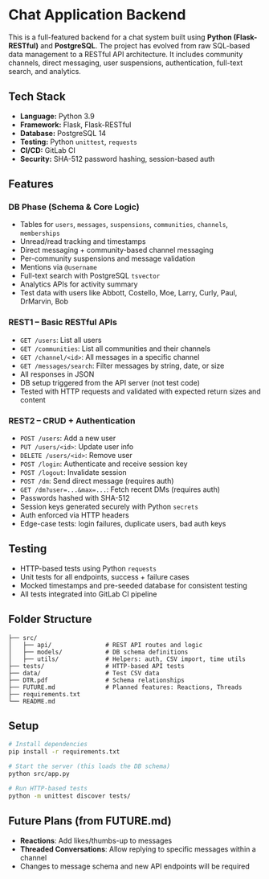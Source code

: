 # Chat Application Backend

This is a full-featured backend for a chat system built using **Python (Flask-RESTful)** and **PostgreSQL**. The project has evolved from raw SQL-based data management to a RESTful API architecture. It includes community channels, direct messaging, user suspensions, authentication, full-text search, and analytics.

## Tech Stack

- **Language:** Python 3.9
- **Framework:** Flask, Flask-RESTful
- **Database:** PostgreSQL 14
- **Testing:** Python `unittest`, `requests`
- **CI/CD:** GitLab CI
- **Security:** SHA-512 password hashing, session-based auth

## Features

### DB Phase (Schema & Core Logic)

- Tables for `users`, `messages`, `suspensions`, `communities`, `channels`, `memberships`
- Unread/read tracking and timestamps
- Direct messaging + community-based channel messaging
- Per-community suspensions and message validation
- Mentions via `@username`
- Full-text search with PostgreSQL `tsvector`
- Analytics APIs for activity summary
- Test data with users like Abbott, Costello, Moe, Larry, Curly, Paul, DrMarvin, Bob

### REST1 – Basic RESTful APIs

- `GET /users`: List all users
- `GET /communities`: List all communities and their channels
- `GET /channel/<id>`: All messages in a specific channel
- `GET /messages/search`: Filter messages by string, date, or size
- All responses in JSON
- DB setup triggered from the API server (not test code)
- Tested with HTTP requests and validated with expected return sizes and content

### REST2 – CRUD + Authentication

- `POST /users`: Add a new user
- `PUT /users/<id>`: Update user info
- `DELETE /users/<id>`: Remove user
- `POST /login`: Authenticate and receive session key
- `POST /logout`: Invalidate session
- `POST /dm`: Send direct message (requires auth)
- `GET /dm?user=...&max=...`: Fetch recent DMs (requires auth)
- Passwords hashed with SHA-512
- Session keys generated securely with Python `secrets`
- Auth enforced via HTTP headers
- Edge-case tests: login failures, duplicate users, bad auth keys

## Testing

- HTTP-based tests using Python `requests`
- Unit tests for all endpoints, success + failure cases
- Mocked timestamps and pre-seeded database for consistent testing
- All tests integrated into GitLab CI pipeline

## Folder Structure

```
├── src/
│   ├── api/               # REST API routes and logic
│   ├── models/            # DB schema definitions
│   ├── utils/             # Helpers: auth, CSV import, time utils
├── tests/                 # HTTP-based API tests
├── data/                  # Test CSV data
├── DTR.pdf                # Schema relationships
├── FUTURE.md              # Planned features: Reactions, Threads
├── requirements.txt
└── README.md
```

## Setup

```bash
# Install dependencies
pip install -r requirements.txt

# Start the server (this loads the DB schema)
python src/app.py

# Run HTTP-based tests
python -m unittest discover tests/
```

## Future Plans (from FUTURE.md)

- **Reactions**: Add likes/thumbs-up to messages
- **Threaded Conversations**: Allow replying to specific messages within a channel
- Changes to message schema and new API endpoints will be required

